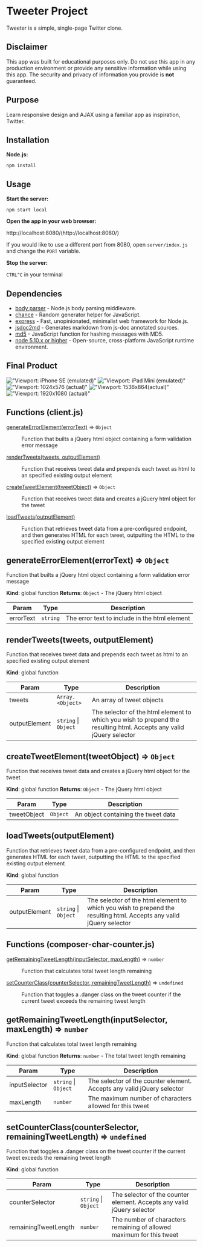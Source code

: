 # Tweeter Project

Tweeter is a simple, single-page Twitter clone.

## Disclaimer

This app was built for educational purposes only. Do not use this app in any production environment or provide any sensitive information while using this app. The security and privacy of information you provide is **not** guaranteed.


## Purpose

Learn responsive design and AJAX using a familiar app as inspiration, Twitter.


## Installation

**Node.js:**

`npm install`


## Usage

**Start the server:**

`npm start local`

**Open the app in your web browser:**

http://localhost:8080/(http://localhost:8080/)

If you would like to use a different port from 8080, open `server/index.js` and change the `PORT` variable.

**Stop the server:**

`CTRL^C` in your terminal


## Dependencies

* [body parser](https://github.com/expressjs/body-parser) - Node.js body parsing middleware.
* [chance](https://github.com/chancejs/chancejs) - Random generator helper for JavaScript.
* [express](https://github.com/expressjs/express) - Fast, unopinionated, minimalist web framework for Node.js.
* [jsdoc2md](https://github.com/jsdoc2md) - Generates markdown from js-doc annotated sources.
* [md5](https://github.com/pvorb/node-md5) - JavaScript function for hashing messages with MD5.
* [node 5.10.x or higher](https://github.com/nodejs) - Open-source, cross-platform JavaScript runtime environment.


## Final Product

!["Viewport: iPhone SE (emulated)"](https://github.com/digital-bacon/tweeter/blob/master/docs/tweeter_(iPhone%20SE).png)
!["Viewport: iPad Mini (emulated)"](https://github.com/digital-bacon/tweeter/blob/master/docs/tweeter_(iPad%20Mini).png)
!["Viewport: 1024x576 (actual)"](https://github.com/digital-bacon/tweeter/blob/master/docs/tweeter_1024x576.png)
!["Viewport: 1536x864(actual)"](https://github.com/digital-bacon/tweeter/blob/master/docs/tweeter_1536x864.png)
!["Viewport: 1920x1080 (actual)"](https://github.com/digital-bacon/tweeter/blob/master/docs/tweeter_1920x1080.png)


## Functions (client.js)

<dl>
<dt><a href="#generateErrorElement">generateErrorElement(errorText)</a> ⇒ <code>Object</code></dt>
<dd><p>Function that builts a jQuery html object containing a form
validation error message</p>
</dd>
<dt><a href="#renderTweets">renderTweets(tweets, outputElement)</a></dt>
<dd><p>Function that receives tweet data and prepends each tweet as html
to an specified existing output element</p>
</dd>
<dt><a href="#createTweetElement">createTweetElement(tweetObject)</a> ⇒ <code>Object</code></dt>
<dd><p>Function that receives tweet data and creates a jQuery html
object for the tweet</p>
</dd>
<dt><a href="#loadTweets">loadTweets(outputElement)</a></dt>
<dd><p>Function that retrieves tweet data from a pre-configured endpoint,
and then generates HTML for each tweet, outputting the HTML to the
specified existing output element</p>
</dd>
</dl>

<a name="generateErrorElement"></a>

## generateErrorElement(errorText) ⇒ <code>Object</code>
Function that builts a jQuery html object containing a form
validation error message

**Kind**: global function
**Returns**: <code>Object</code> - The jQuery html object

| Param | Type | Description |
| --- | --- | --- |
| errorText | <code>string</code> | The error text to include in the html element |

<a name="renderTweets"></a>

## renderTweets(tweets, outputElement)
Function that receives tweet data and prepends each tweet as html
to an specified existing output element

**Kind**: global function

| Param | Type | Description |
| --- | --- | --- |
| tweets | <code>Array.&lt;Object&gt;</code> | An array of tweet objects |
| outputElement | <code>string</code> \| <code>Object</code> | The selector of the html element to which you wish to prepend the resulting html. Accepts any valid jQuery selector |

<a name="createTweetElement"></a>

## createTweetElement(tweetObject) ⇒ <code>Object</code>
Function that receives tweet data and creates a jQuery html
object for the tweet

**Kind**: global function
**Returns**: <code>Object</code> - The jQuery html object

| Param | Type | Description |
| --- | --- | --- |
| tweetObject | <code>Object</code> | An object containing the tweet data |

<a name="loadTweets"></a>

## loadTweets(outputElement)
Function that retrieves tweet data from a pre-configured endpoint,
and then generates HTML for each tweet, outputting the HTML to the
specified existing output element

**Kind**: global function

| Param | Type | Description |
| --- | --- | --- |
| outputElement | <code>string</code> \| <code>Object</code> | The selector of the html element to which you wish to prepend the resulting html. Accepts any valid jQuery selector |


## Functions (composer-char-counter.js)

<dl>
<dt><a href="#getRemainingTweetLength">getRemainingTweetLength(inputSelector, maxLength)</a> ⇒ <code>number</code></dt>
<dd><p>Function that calculates total tweet length remaining</p>
</dd>
<dt><a href="#setCounterClass">setCounterClass(counterSelector, remainingTweetLength)</a> ⇒ <code>undefined</code></dt>
<dd><p>Function that toggles a .danger class on the tweet counter
if the current tweet exceeds the remaining tweet length</p>
</dd>
</dl>

<a name="getRemainingTweetLength"></a>

## getRemainingTweetLength(inputSelector, maxLength) ⇒ <code>number</code>
Function that calculates total tweet length remaining

**Kind**: global function
**Returns**: <code>number</code> - The total tweet length remaining

| Param | Type | Description |
| --- | --- | --- |
| inputSelector | <code>string</code> \| <code>Object</code> | The selector of the counter element. Accepts any valid jQuery selector |
| maxLength | <code>number</code> | The maximum number of characters allowed for this tweet |

<a name="setCounterClass"></a>

## setCounterClass(counterSelector, remainingTweetLength) ⇒ <code>undefined</code>
Function that toggles a .danger class on the tweet counter
if the current tweet exceeds the remaining tweet length

**Kind**: global function

| Param | Type | Description |
| --- | --- | --- |
| counterSelector | <code>string</code> \| <code>Object</code> | The selector of the counter element. Accepts any valid jQuery selector |
| remainingTweetLength | <code>number</code> | The number of characters remaining of allowed maximum for this tweet |